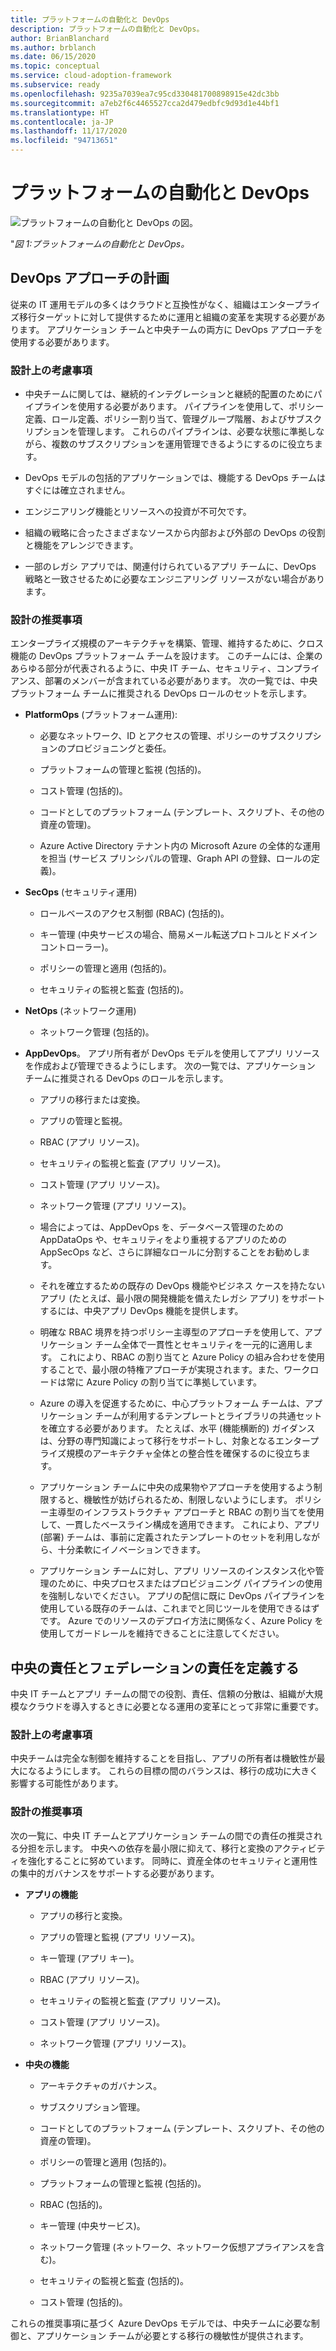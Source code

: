 ```yaml
---
title: プラットフォームの自動化と DevOps
description: プラットフォームの自動化と DevOps。
author: BrianBlanchard
ms.author: brblanch
ms.date: 06/15/2020
ms.topic: conceptual
ms.service: cloud-adoption-framework
ms.subservice: ready
ms.openlocfilehash: 9235a7039ea7c95cd330481700898915e42dc3bb
ms.sourcegitcommit: a7eb2f6c4465527cca2d479edbfc9d93d1e44bf1
ms.translationtype: HT
ms.contentlocale: ja-JP
ms.lasthandoff: 11/17/2020
ms.locfileid: "94713651"
---
```

# <a name="platform-automation-and-devops"></a>プラットフォームの自動化と DevOps

![プラットフォームの自動化と DevOps の図。](./media/DevOps.png)

"_図 1:プラットフォームの自動化と DevOps。_

## <a name="planning-for-a-devops-approach"></a>DevOps アプローチの計画

従来の IT 運用モデルの多くはクラウドと互換性がなく、組織はエンタープライズ移行ターゲットに対して提供するために運用と組織の変革を実現する必要があります。 アプリケーション チームと中央チームの両方に DevOps アプローチを使用する必要があります。

### <a name="design-considerations"></a>設計上の考慮事項

- 中央チームに関しては、継続的インテグレーションと継続的配置のためにパイプラインを使用する必要があります。 パイプラインを使用して、ポリシー定義、ロール定義、ポリシー割り当て、管理グループ階層、およびサブスクリプションを管理します。 これらのパイプラインは、必要な状態に準拠しながら、複数のサブスクリプションを運用管理できるようにするのに役立ちます。

- DevOps モデルの包括的アプリケーションでは、機能する DevOps チームはすぐには確立されません。

- エンジニアリング機能とリソースへの投資が不可欠です。

- 組織の戦略に合ったさまざまなソースから内部および外部の DevOps の役割と機能をアレンジできます。

- 一部のレガシ アプリでは、関連付けられているアプリ チームに、DevOps 戦略と一致させるために必要なエンジニアリング リソースがない場合があります。

<!-- cSpell:ignore PlatformOps SecOps NetOps AppDevOps AppDataOps AppSecOps -->

### <a name="design-recommendations"></a>設計の推奨事項

エンタープライズ規模のアーキテクチャを構築、管理、維持するために、クロス機能の DevOps プラットフォーム チームを設けます。 このチームには、企業のあらゆる部分が代表されるように、中央 IT チーム、セキュリティ、コンプライアンス、部署のメンバーが含まれている必要があります。 次の一覧では、中央プラットフォーム チームに推奨される DevOps ロールのセットを示します。

- **PlatformOps** (プラットフォーム運用):

  - 必要なネットワーク、ID とアクセスの管理、ポリシーのサブスクリプションのプロビジョニングと委任。

  - プラットフォームの管理と監視 (包括的)。

  - コスト管理 (包括的)。

  - コードとしてのプラットフォーム (テンプレート、スクリプト、その他の資産の管理)。

  - Azure Active Directory テナント内の Microsoft Azure の全体的な運用を担当 (サービス プリンシパルの管理、Graph API の登録、ロールの定義)。

- **SecOps** (セキュリティ運用)

  - ロールベースのアクセス制御 (RBAC) (包括的)。

  - キー管理 (中央サービスの場合、簡易メール転送プロトコルとドメイン コントローラー)。

  - ポリシーの管理と適用 (包括的)。

  - セキュリティの監視と監査 (包括的)。

- **NetOps** (ネットワーク運用)

  - ネットワーク管理 (包括的)。

- **AppDevOps**。 アプリ所有者が DevOps モデルを使用してアプリ リソースを作成および管理できるようにします。 次の一覧では、アプリケーション チームに推奨される DevOps のロールを示します。

  - アプリの移行または変換。

  - アプリの管理と監視。

  - RBAC (アプリ リソース)。

  - セキュリティの監視と監査 (アプリ リソース)。

  - コスト管理 (アプリ リソース)。

  - ネットワーク管理 (アプリ リソース)。

  - 場合によっては、AppDevOps を、データベース管理のための AppDataOps や、セキュリティをより重視するアプリのための AppSecOps など、さらに詳細なロールに分割することをお勧めします。

  - それを確立するための既存の DevOps 機能やビジネス ケースを持たないアプリ (たとえば、最小限の開発機能を備えたレガシ アプリ) をサポートするには、中央アプリ DevOps 機能を提供します。

  - 明確な RBAC 境界を持つポリシー主導型のアプローチを使用して、アプリケーション チーム全体で一貫性とセキュリティを一元的に適用します。 これにより、RBAC の割り当てと Azure Policy の組み合わせを使用することで、最小限の特権アプローチが実現されます。また、ワークロードは常に Azure Policy の割り当てに準拠しています。

  - Azure の導入を促進するために、中心プラットフォーム チームは、アプリケーション チームが利用するテンプレートとライブラリの共通セットを確立する必要があります。 たとえば、水平 (機能横断的) ガイダンスは、分野の専門知識によって移行をサポートし、対象となるエンタープライズ規模のアーキテクチャ全体との整合性を確保するのに役立ちます。

  - アプリケーション チームに中央の成果物やアプローチを使用するよう制限すると、機敏性が妨げられるため、制限しないようにします。 ポリシー主導型のインフラストラクチャ アプローチと RBAC の割り当てを使用して、一貫したベースライン構成を適用できます。 これにより、アプリ (部署) チームは、事前に定義されたテンプレートのセットを利用しながら、十分柔軟にイノベーションできます。

  - アプリケーション チームに対し、アプリ リソースのインスタンス化や管理のために、中央プロセスまたはプロビジョニング パイプラインの使用を強制しないでください。 アプリの配信に既に DevOps パイプラインを使用している既存のチームは、これまでと同じツールを使用できるはずです。 Azure でのリソースのデプロイ方法に関係なく、Azure Policy を使用してガードレールを維持できることに注意してください。

## <a name="define-central-and-federated-responsibilities"></a>中央の責任とフェデレーションの責任を定義する

中央 IT チームとアプリ チームの間での役割、責任、信頼の分散は、組織が大規模なクラウドを導入するときに必要となる運用の変革にとって非常に重要です。

### <a name="design-considerations"></a>設計上の考慮事項

中央チームは完全な制御を維持することを目指し、アプリの所有者は機敏性が最大になるようにします。 これらの目標の間のバランスは、移行の成功に大きく影響する可能性があります。

### <a name="design-recommendations"></a>設計の推奨事項

次の一覧に、中央 IT チームとアプリケーション チームの間での責任の推奨される分担を示します。 中央への依存を最小限に抑えて、移行と変換のアクティビティを強化することに努めています。 同時に、資産全体のセキュリティと運用性の集中的ガバナンスをサポートする必要があります。

- **アプリの機能**

  - アプリの移行と変換。

  - アプリの管理と監視 (アプリ リソース)。

  - キー管理 (アプリ キー)。

  - RBAC (アプリ リソース)。

  - セキュリティの監視と監査 (アプリ リソース)。

  - コスト管理 (アプリ リソース)。

  - ネットワーク管理 (アプリ リソース)。

- **中央の機能**

  - アーキテクチャのガバナンス。

  - サブスクリプション管理。

  - コードとしてのプラットフォーム (テンプレート、スクリプト、その他の資産の管理)。

  - ポリシーの管理と適用 (包括的)。

  - プラットフォームの管理と監視 (包括的)。

  - RBAC (包括的)。

  - キー管理 (中央サービス)。

  - ネットワーク管理 (ネットワーク、ネットワーク仮想アプライアンスを含む)。

  - セキュリティの監視と監査 (包括的)。

  - コスト管理 (包括的)。

これらの推奨事項に基づく Azure DevOps モデルでは、中央チームに必要な制御と、アプリケーション チームが必要とする移行の機敏性が提供されます。
